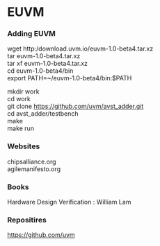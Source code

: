 # EUVM
### Adding EUVM 
wget http:/download.uvm.io/euvm-1.0-beta4.tar.xz  
tar euvm-1.0-beta4.tar.xz  
tar xf euvm-1.0-beta4.tar.xz  
cd euvm-1.0-beta4/bin  
export PATH=~/euvm-1.0-beta4/bin:$PATH  

mkdir work  
cd work  
git clone https://github.com/uvm/avst_adder.git  
cd avst_adder/testbench  
make  
make run  

### Websites
chipsalliance.org  
agilemanifesto.org  

### Books
Hardware Design Verification : William Lam  

### Repositires
https://github.com/uvm



